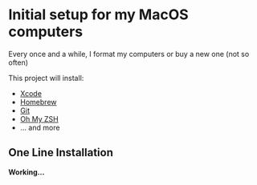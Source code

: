 # Initial setup for my MacOS computers

Every once and a while, I format my computers or buy a new one (not so often)


This project will install:

* [Xcode](https://developer.apple.com/xcode/)
* [Homebrew](https://brew.sh)
* [Git](https://git-scm.com)
* [Oh My ZSH](https://ohmyz.sh/)
* ... and more


## One Line Installation

**Working...**
